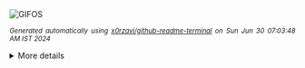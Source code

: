 <div align="justify">
<picture>
    <source media="(prefers-color-scheme: dark)" srcset="https://i.ibb.co/yh3GqkT/output-gif.gif">
    <source media="(prefers-color-scheme: light)" srcset="https://i.ibb.co/yh3GqkT/output-gif.gif">
    <img alt="GIFOS" src="https://i.ibb.co/yh3GqkT/output-gif.gif">
</picture>

<sub><i>Generated automatically using [x0rzavi/github-readme-terminal](https://github.com/x0rzavi/github-readme-terminal) on Sun Jun 30 07:03:48 AM IST 2024</i></sub>

<details>
<summary>More details</summary>

</details>
</div>

<!-- Image deletion URL: https://ibb.co/hXqhVd5/8af9e6ba4475783a77d6753e0f41ce32 -->
